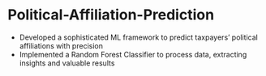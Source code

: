 # Political-Affiliation-Prediction
* Developed a sophisticated ML framework to predict taxpayers’ political affiliations with precision
* Implemented a Random Forest Classifier to process data, extracting insights and valuable results

